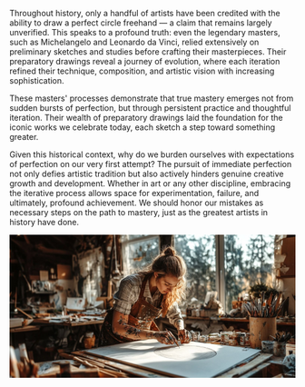 Throughout history, only a handful of artists have been credited with the ability to draw a perfect circle freehand — a claim that remains largely unverified. This speaks to a profound truth: even the legendary masters, such as Michelangelo and Leonardo da Vinci, relied extensively on preliminary sketches and studies before crafting their masterpieces. Their preparatory drawings reveal a journey of evolution, where each iteration refined their technique, composition, and artistic vision with increasing sophistication.

These masters' processes demonstrate that true mastery emerges not from sudden bursts of perfection, but through persistent practice and thoughtful iteration. Their wealth of preparatory drawings laid the foundation for the iconic works we celebrate today, each sketch a step toward something greater.

Given this historical context, why do we burden ourselves with expectations of perfection on our very first attempt? The pursuit of immediate perfection not only defies artistic tradition but also actively hinders genuine creative growth and development. Whether in art or any other discipline, embracing the iterative process allows space for experimentation, failure, and ultimately, profound achievement. We should honor our mistakes as necessary steps on the path to mastery, just as the greatest artists in history have done.

![img_110.png](../images/img_110.png)